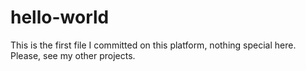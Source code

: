 # hello-world

This is the first file I committed on this platform, nothing special here. 
Please, see my other projects.
